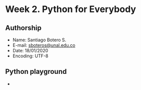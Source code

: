 # Week 2. Python for Everybody

## Authorship

+ Name: Santiago Botero S.
+ E-mail: sboteros@unal.edu.co
+ Date: 18/01/2020
+ Encoding: UTF-8

## Python playground

+ 
